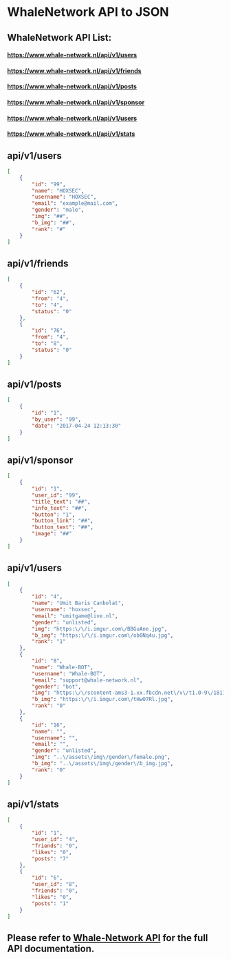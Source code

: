 # WhaleNetwork API to JSON

## WhaleNetwork API List: 
#### https://www.whale-network.nl/api/v1/users
#### https://www.whale-network.nl/api/v1/friends
#### https://www.whale-network.nl/api/v1/posts
#### https://www.whale-network.nl/api/v1/sponsor
#### https://www.whale-network.nl/api/v1/users
#### https://www.whale-network.nl/api/v1/stats 


## api/v1/users
```json
[
    {
        "id": "99", 
        "name": "HOXSEC",
        "username": "HOXSEC",
        "email": "example@mail.com",
        "gender": "male",
        "img": "##",
        "b_img": "##",
        "rank": "#"
    }
]
```
## api/v1/friends
```json
[
    {
        "id": "62",
        "from": "4",
        "to": "4",
        "status": "0"
    },
    {
        "id": "76",
        "from": "4",
        "to": "8",
        "status": "0"
    }
]
```

## api/v1/posts
```json
[
    {
        "id": "1",
        "by_user": "99",
        "date": "2017-04-24 12:13:30"
    }
]
```

## api/v1/sponsor
```json
[
    {
        "id": "1",
        "user_id": "99",
        "title_text": "##",
        "info_text": "##",
        "button": "1",
        "button_link": "##", 
        "button_text": "##",
        "image": "##"
    }
]
```

## api/v1/users
```json
[
    {
        "id": "4",
        "name": "Umit Baris Canbolat",
        "username": "hoxsec",
        "email": "umitgame@live.nl",
        "gender": "unlisted",
        "img": "https:\/\/i.imgur.com\/BBGuAne.jpg",
        "b_img": "https:\/\/i.imgur.com\/ob0Nq4u.jpg",
        "rank": "1"
    },
    {
        "id": "8",
        "name": "Whale-BOT",
        "username": "Whale-BOT",
        "email": "support@whale-network.nl",
        "gender": "bot",
        "img": "https:\/\/scontent-ams3-1.xx.fbcdn.net\/v\/t1.0-9\/18118912_148043595732282_5231918157751674839_n.jpg?oh=ea84c2002735154449726323743d0890&oe=5989D47D",
        "b_img": "https:\/\/i.imgur.com\/tHwO7Rl.jpg",
        "rank": "0"
    },
    {
        "id": "16",
        "name": "",
        "username": "",
        "email": "",
        "gender": "unlisted",
        "img": "..\/assets\/img\/gender\/female.png",
        "b_img": "..\/assets\/img\/gender\/b_img.jpg",
        "rank": "0"
    }
]
```

## api/v1/stats
```json
[
    {
        "id": "1",
        "user_id": "4",
        "friends": "0",
        "likes": "0",
        "posts": "7"
    },
    {
        "id": "6",
        "user_id": "8",
        "friends": "0",
        "likes": "0",
        "posts": "1"
    }
]
```


## Please refer to [Whale-Network API](https://www.whale-network.nl/) for the full API documentation.
